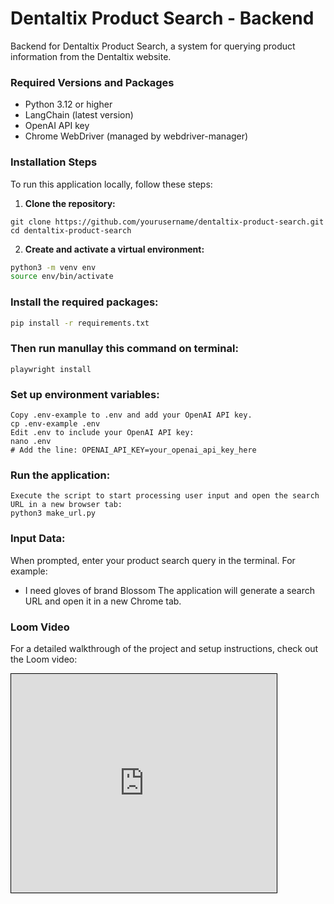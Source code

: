 # Dentaltix Product Search - Backend

Backend for Dentaltix Product Search, a system for querying product information from the Dentaltix website.

### Required Versions and Packages
- Python 3.12 or higher
- LangChain (latest version)
- OpenAI API key
- Chrome WebDriver (managed by webdriver-manager)

### Installation Steps
To run this application locally, follow these steps:

1. **Clone the repository:**
```
git clone https://github.com/yourusername/dentaltix-product-search.git
cd dentaltix-product-search
```

2. **Create and activate a virtual environment:**

```bash
python3 -m venv env
source env/bin/activate
```

### Install the required packages:

```bash
pip install -r requirements.txt
```
### Then run manullay this command on terminal:
```
playwright install

```

### Set up environment variables:

```
Copy .env-example to .env and add your OpenAI API key.
cp .env-example .env
Edit .env to include your OpenAI API key:
nano .env
# Add the line: OPENAI_API_KEY=your_openai_api_key_here
```

### Run the application:
```
Execute the script to start processing user input and open the search URL in a new browser tab:
python3 make_url.py
```

### Input Data:

When prompted, enter your product search query in the terminal. For example:

- I need gloves of brand Blossom
The application will generate a search URL and open it in a new Chrome tab.

### Loom Video
For a detailed walkthrough of the project and setup instructions, check out the Loom video:

<iframe width="425" height="350" frameborder="0" scrolling="no" marginheight="0" marginwidth="0" src="https://www.loom.com/share/20f9a3b333b94f0a9e5d8bcc657f76ef?sid=5662e18c-edd7-4836-95da-b948adfc0630" style="border: 1px solid black"></iframe>
